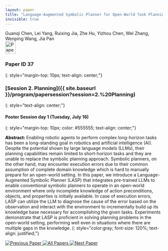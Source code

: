 ```yaml
---
layout: paper
title: "Language-Augmented Symbolic Planner for Open-World Task Planning"
invisible: true
---
```

<div class="paper-authors">
<div class="paper-author-box">
    <div class="paper-author-name">Guanqi Chen, Lei Yang, Ruixing Jia, Zhe Hu, Yizhou Chen, Wei Zhang, Wenping Wang, Jia Pan</div>
    <div class="paper-author-uni"></div>
</div>

</div><div class="paper-pdf">
                <div> <a href="https://enriquecoronadozu.github.io/rssproceedings2024/rss20/p037.pdf"><img src="{{ site.baseurl }}/images/paper_link.png" alt="Paper Website" width = "33"  height = "40"/></a> </div>
                </div>

### Paper ID 37
{: style="margin-top: 10px; text-align: center;"}

### [Session 2. Planning]({{ site.baseurl }}/program/papersession?session=2.%20Planning)
{: style="text-align: center;"}

#### Poster Session day 1 (Tuesday, July 16)
{: style="margin-top: 10px; color: #555555; text-align: center;"}

<b style="color: black;">Abstract: </b>Enabling robotic agents to perform complex long-horizon tasks has been a long-standing goal in robotics and artificial intelligence (AI). Despite the potential shown by large language models (LLMs), their planning capabilities remain limited to short-horizon tasks and they are unable to replace the symbolic planning approach. Symbolic planners, on the other hand, may encounter execution errors due to their common assumption of complete domain knowledge which is hard to manually prepare for an open-world setting. In this paper, we introduce a Language-Augmented Symbolic Planner (LASP) that integrates pre-trained LLMs to enable conventional symbolic planners to operate in an open-world environment where only incomplete knowledge of action preconditions, objects, and properties is initially available. In case of execution errors, LASP can utilize the LLM to diagnose the cause of the error based on the observation and interact with the environment to incrementally build up its knowledge base necessary for accomplishing the given tasks. Experiments demonstrate that LASP is proficient in solving planning problems in the open-world setting, performing well even in situations where there are multiple gaps in the knowledge.
{: style="color:gray; font-size: 120%; text-align: justified;"}


<div class="paper-menu">
<a href="{{ site.baseurl }}/program/papers/036/"> <img src="{{ site.baseurl }}/images/previous_paper_icon.png" alt="Previous Paper" title="Previous Paper"/> </a>
<a href="{{ site.baseurl }}/program/papers"><img src="{{ site.baseurl }}/images/overview_icon.png" alt="All Papers" title="All Papers"/> </a>
<a href="{{ site.baseurl }}/program/papers/038/"> <img src="{{ site.baseurl }}/images/next_paper_icon.png" alt="Next Paper" title="Next Paper"/> </a>

</div>
